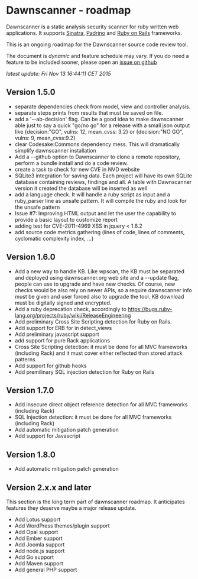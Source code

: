 # Dawnscanner - roadmap

Dawnscanner is a static analysis security scanner for ruby written web applications.
It supports [Sinatra](http://www.sinatrarb.com),
[Padrino](http://www.padrinorb.com) and [Ruby on Rails](http://rubyonrails.org)
frameworks.

This is an ongoing roadmap for the Dawnscanner source code review tool.

The document is _dynamic_ and feature schedule may vary. If you do need a feature to be included sooner, please open an [issue on github](https://github.com/thesp0nge/dawnscanner/issues/new)

_latest update: Fri Nov 13 16:44:11 CET 2015_

## Version 1.5.0

* separate dependencies check from model, view and controller analysis.
* separate steps prints from results that must be saved on file.
* add a '--ab-decision' flag. Can be a good idea to make dawnscanner able just
  to say a quick "go/no go" for a release with a small json output like
  {decision:"GO", vulns: 12, mean\_cvss: 3.2} or {decision:"NO GO", vulns: 9,
  mean\_cvss:9.2}
* clear Codesake:Commons dependency mess. This will dramatically simplify
  dawnscanner installation
* Add a --github option to Dawnscanner to clone a remote repository, perform
  a bundle install and do a code review.
* create a task to check for new CVE in NVD website
* SQLite3 integration for saving data. Each project will have its own SQLite
  database containing reviews, findings and all. A table with Dawnscanner version it
  created the database will be inserted as well
* add a language check. It will handle a ruby script as input and a
  ruby\_parser line as unsafe pattern. It will compile the ruby and look for
  the unsafe pattern
* Issue #7: Improving HTML output and let the user the capability to provide a
  basic layout to customize report
* adding test for CVE-2011-4969  XSS in jquery < 1.6.2
* add source code metrics gathering (lines of code, lines of comments,
  cyclomatic complexity index, ...)

## Version 1.6.0

* Add a new way to handle KB. Like wpscan, the KB must be separated and
  deployed using dawnscanner.org web site and a --update flag, people can use
  to upgrade and have new checks. Of course, new checks would be also rely on
  newer APIs, so a require dawnscanner info must be given and user forced also
  to upgrade the tool. KB download must be digitally signed and encrypted.
* Add a ruby deprecation check, accordingly to
  https://bugs.ruby-lang.org/projects/ruby/wiki/ReleaseEngineering
* Add preliminary Cross Site Scripting detection for Ruby on Rails.
* Add support for ERB for in detect\_views
* Add preliminary javascript support
* add support for pure Rack applications
* Cross Site Scripting detection: it must be done for all MVC frameworks
  (including Rack) and it must cover either reflected than stored attack
  patterns
* Add support for github hooks
* Add premilinary SQL injection detection for Ruby on Rails

## Version 1.7.0

* Add insecure direct object reference detection for all MVC frameworks (including Rack)
* SQL Injection detection: it must be done for all MVC frameworks (including Rack)
* Add automatic mitigation patch generation
* Add support for Javascript

## Version 1.8.0

* Add automatic mitigation patch generation

## Version 2.x.x and later

This section is the long term part of dawnscanner roadmap. It anticipates
features they deserve maybe a major release update.


* Add Lotus support
* Add WordPress themes/plugin support
* Add Opal support
* Add Ember support
* Add Joomla support
* Add node.js support
* Add Go support
* Add Maven support
* Add general PHP support
